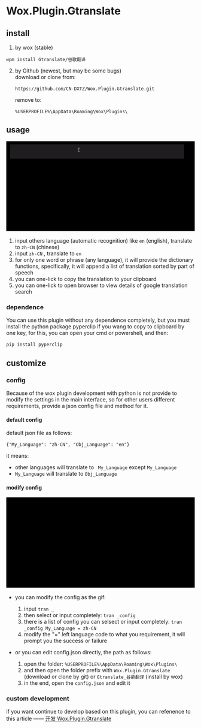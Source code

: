 # Wox.Plugin.Gtranslate

## install 
1. by wox (stable)
```
wpm install Gtranslate/谷歌翻译
```
2. by Github (newest, but may be some bugs)  
    download or clone from:
    ```
    https://github.com/CN-DXTZ/Wox.Plugin.Gtranslate.git
    ```
    remove to:
    ```
    %USERPROFILE%\AppData\Roaming\Wox\Plugins\
    ```

## usage
![Gtranslate.gif](/Images/Gtranslate.gif)
1. input others language (automatic recognition) like `en` (english), translate to `zh-CN` (chinese)
2. input `zh-CN` , translate to `en`
3. for only one word or phrase (any language), it will provide the dictionary functions, specifically, it will append a list of translation sorted by part of speech
4. you can one-lick to copy the translation to your clipboard
5. you can one-lick to open browser to view details of google translation search

### dependence
You can use this plugin without any dependence completely, 
but you must install the python package pyperclip if you wang to copy to clipboard by one key,
for this, you can open your cmd or powershell, and then:
```
pip install pyperclip
```

## customize

### config
Because of the wox plugin development with python is not provide to modify the settings in the main interface, so for other users different requirements, provide a json config file and method for it.

#### default config
default json file as follows: 
```
{"My_Language": "zh-CN", "Obj_Language": "en"}
```
it means:
- other languages will translate to ` My_Language` except `My_Language`
- `My_Language` will translate to `Obj_Language`

#### modify config
![Gtranslate.gif](/Images/Gtranslate_config.gif)
<!-- <img src="https://cdn.jsdelivr.net/gh/CN-DXTZ/Blog-Img-Bed/PicGo/Gtranslate_config.gif" width = "720" align=center /> -->
- you can modify the config as the gif:
    1. input `tran _`
    2. then select or input completely: `tran _config` 
    3. there is a list of config you can selsect or input completely: `tran _config My_Language = zh-CN`
    4. modify the "=" left language code to what you requirement, it will prompt you the success or failure

- or you can edit config.json directly, the path as follows:
    1. open the folder: `%USERPROFILE%\AppData\Roaming\Wox\Plugins\`
    2. and then open the folder prefix with `Wox.Plugin.Gtranslate` (download or clone by git) or `Gtranslate_谷歌翻译` (install by wox)
    3. in the end, open the `config.json` and edit it

### custom development
if you want continue to develop based on this plugin, you can refenence to this article —— 
[开发 Wox.Plugin.Gtranslate](https://cn-dxtz.github.io/开发%20Wox.Plugin.Gtranslate/)